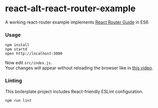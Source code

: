 react-alt-react-router-example
=====================

A working react-router example implements [React Router Guide](https://github.com/rackt/react-router/blob/0.13.x/docs/guides/overview.md) in ES6

### Usage

```
npm install
npm startd
open http://localhost:3000
```

Now edit `src/index.js`.  
Your changes will appear without reloading the browser like in [this video](http://vimeo.com/100010922).

### Linting

This boilerplate project includes React-friendly ESLint configuration.

```
npm run lint
```

